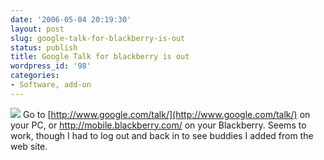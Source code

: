 ```yaml
---
date: '2006-05-04 20:19:30'
layout: post
slug: google-talk-for-blackberry-is-out
status: publish
title: Google Talk for blackberry is out
wordpress_id: '98'
categories:
- Software, add-on
---
```


[![](http://www.google.com/talk/images/client.gif)](http://www.google.com/talk/)
Go to [http://www.google.com/talk/](http://www.google.com/talk/) on your PC, or http://mobile.blackberry.com/ on your Blackberry. Seems to work, though I had to log out and back in to see buddies I added from the web site.
